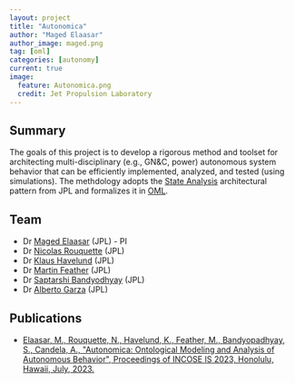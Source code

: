 ```yaml
---
layout: project
title: "Autonomica"
author: "Maged Elaasar"
author_image: maged.png
tag: [oml]
categories: [autonomy]
current: true
image:
  feature: Autonomica.png
  credit: Jet Propulsion Laboratory
---
```


## Summary

The goals of this project is to develop a rigorous method and toolset for architecting multi-disciplinary (e.g., GN&C, power) autonomous system behavior that can be efficiently implemented, analyzed, and tested (using simulations). The methdology adopts the [State Analysis](https://mds.jpl.nasa.gov/public/sa/) architectural pattern from JPL and formalizes it in [OML](http://www.opencaesar.io/oml/).

## Team

- Dr [Maged Elaasar](maged.e.elaasar@jpl.nasa.gov) (JPL) - PI
- Dr [Nicolas Rouquette](nicolas.f.rouquette@jpl.nasa.gov) (JPL)
- Dr [Klaus Havelund](klaus.havelund@jpl.nasa.gov) (JPL)
- Dr [Martin Feather](martin.s.feather@jpl.nasa.gov) (JPL)
- Dr [Saptarshi Bandyodhyay](saptarshi.bandyopadhyay@jpl.nasa.gov) (JPL)
- Dr [Alberto Garza](alberto.candela.garza@jpl.nasa.gov) (JPL)

## Publications

- [Elaasar, M., Rouquette, N., Havelund, K., Feather, M., Bandyopadhyay, S., Candela, A., "Autonomica: Ontological Modeling and Analysis of Autonomous Behavior", Proceedings of INCOSE IS 2023, Honolulu, Hawaii, July, 2023.](/papers/2023-07-20-Autonomica-Ontological-Modeling-and-Analysis-of-Autonomous-Behavior.html)
